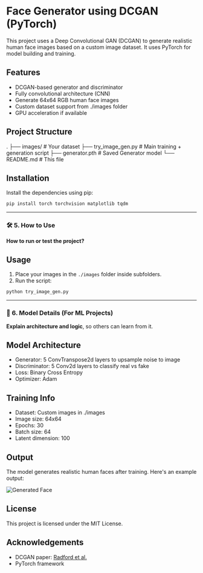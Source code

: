 # Face Generator using DCGAN (PyTorch)

This project uses a Deep Convolutional GAN (DCGAN) to generate realistic human face images based on a custom image dataset. It uses PyTorch for model building and training.
## Features

- DCGAN-based generator and discriminator
- Fully convolutional architecture (CNN)
- Generate 64x64 RGB human face images
- Custom dataset support from ./images folder
- GPU acceleration if available
## Project Structure

.
├── images/             # Your dataset
├── try_image_gen.py    # Main training + generation script
├── generator.pth       # Saved Generator model
└── README.md           # This file
## Installation

Install the dependencies using pip:

```bash
pip install torch torchvision matplotlib tqdm
```

---

### 🛠️ 5. How to Use

**How to run or test the project?**

## Usage

1. Place your images in the `./images` folder inside subfolders.
2. Run the script:
```bash
python try_image_gen.py
```

---

### 🧠 6. Model Details (For ML Projects)

**Explain architecture and logic**, so others can learn from it.

## Model Architecture

- Generator: 5 ConvTranspose2d layers to upsample noise to image
- Discriminator: 5 Conv2d layers to classify real vs fake
- Loss: Binary Cross Entropy
- Optimizer: Adam

## Training Info

- Dataset: Custom images in ./images
- Image size: 64x64
- Epochs: 30
- Batch size: 64
- Latent dimension: 100
## Output

The model generates realistic human faces after training. Here's an example output:

![Generated Face](example_face.png)
## License

This project is licensed under the MIT License.
## Acknowledgements

- DCGAN paper: [Radford et al.](https://arxiv.org/abs/1511.06434)
- PyTorch framework

